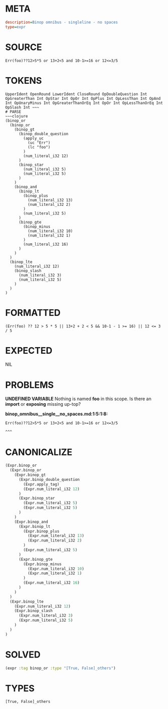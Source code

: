 # META
~~~ini
description=Binop omnibus - singleline - no spaces
type=expr
~~~
# SOURCE
~~~roc
Err(foo)??12>5*5 or 13+2<5 and 10-1>=16 or 12<=3/5
~~~
# TOKENS
~~~text
UpperIdent OpenRound LowerIdent CloseRound OpDoubleQuestion Int OpGreaterThan Int OpStar Int OpOr Int OpPlus Int OpLessThan Int OpAnd Int OpUnaryMinus Int OpGreaterThanOrEq Int OpOr Int OpLessThanOrEq Int OpSlash Int ~~~
# PARSE
~~~clojure
(binop_or
  (binop_or
    (binop_gt
      (binop_double_question
        (apply_uc
          (uc "Err")
          (lc "foo")
        )
        (num_literal_i32 12)
      )
      (binop_star
        (num_literal_i32 5)
        (num_literal_i32 5)
      )
    )
    (binop_and
      (binop_lt
        (binop_plus
          (num_literal_i32 13)
          (num_literal_i32 2)
        )
        (num_literal_i32 5)
      )
      (binop_gte
        (binop_minus
          (num_literal_i32 10)
          (num_literal_i32 1)
        )
        (num_literal_i32 16)
      )
    )
  )
  (binop_lte
    (num_literal_i32 12)
    (binop_slash
      (num_literal_i32 3)
      (num_literal_i32 5)
    )
  )
)
~~~
# FORMATTED
~~~roc
(Err(foo) ?? 12 > 5 * 5 || 13+2 + 2 < 5 && 10-1 - 1 >= 16) || 12 <= 3 / 5
~~~
# EXPECTED
NIL
# PROBLEMS
**UNDEFINED VARIABLE**
Nothing is named **foo** in this scope.
Is there an **import** or **exposing** missing up-top?

**binop_omnibus__single__no_spaces.md:1:5:1:8:**
```roc
Err(foo)??12>5*5 or 13+2<5 and 10-1>=16 or 12<=3/5
```
    ^^^


# CANONICALIZE
~~~clojure
(Expr.binop_or
  (Expr.binop_or
    (Expr.binop_gt
      (Expr.binop_double_question
        (Expr.apply_tag)
        (Expr.num_literal_i32 12)
      )
      (Expr.binop_star
        (Expr.num_literal_i32 5)
        (Expr.num_literal_i32 5)
      )
    )
    (Expr.binop_and
      (Expr.binop_lt
        (Expr.binop_plus
          (Expr.num_literal_i32 13)
          (Expr.num_literal_i32 2)
        )
        (Expr.num_literal_i32 5)
      )
      (Expr.binop_gte
        (Expr.binop_minus
          (Expr.num_literal_i32 10)
          (Expr.num_literal_i32 1)
        )
        (Expr.num_literal_i32 16)
      )
    )
  )
  (Expr.binop_lte
    (Expr.num_literal_i32 12)
    (Expr.binop_slash
      (Expr.num_literal_i32 3)
      (Expr.num_literal_i32 5)
    )
  )
)
~~~
# SOLVED
~~~clojure
(expr :tag binop_or :type "[True, False]_others")
~~~
# TYPES
~~~roc
[True, False]_others
~~~
